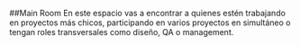 ##Main Room
En este espacio vas a encontrar a quienes estén trabajando en proyectos más chicos, participando en varios proyectos en simultáneo o tengan roles transversales como diseño, QA o management.
